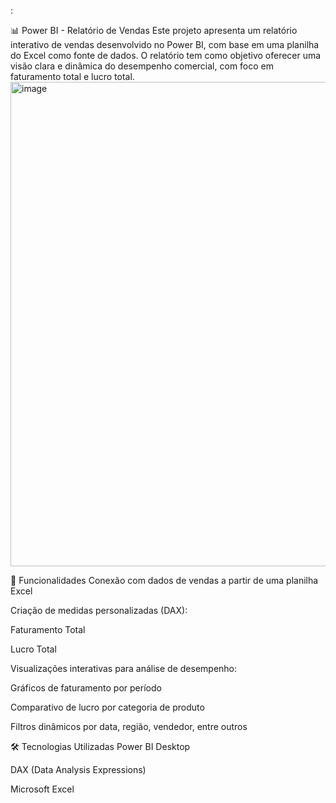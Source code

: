:

📊 Power BI - Relatório de Vendas
Este projeto apresenta um relatório interativo de vendas desenvolvido no Power BI, com base em uma planilha do Excel como fonte de dados. O relatório tem como objetivo oferecer uma visão clara e dinâmica do desempenho comercial, com foco em faturamento total e lucro total.
<img width="1392" height="775" alt="image" src="https://github.com/user-attachments/assets/f0721507-139f-4058-9071-617364368193" />

🔧 Funcionalidades
Conexão com dados de vendas a partir de uma planilha Excel

Criação de medidas personalizadas (DAX):

Faturamento Total

Lucro Total

Visualizações interativas para análise de desempenho:

Gráficos de faturamento por período

Comparativo de lucro por categoria de produto

Filtros dinâmicos por data, região, vendedor, entre outros

🛠️ Tecnologias Utilizadas
Power BI Desktop

DAX (Data Analysis Expressions)

Microsoft Excel

